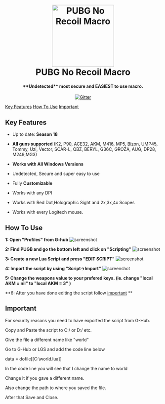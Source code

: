
<h1 align="center">
  <br>
  <a href="https://www.mpgh.net/"><img src="https://i.imgur.com/aQQ9sP7.png" alt="PUBG No Recoil Macro" width="200"></a>
  <br>
  PUBG No Recoil Macro
  <br>
</h1>

<h4 align="center">**Undetected** most secure and EASIEST to use macro.</h4>
<p align="center">
  <a href="https://img.shields.io/badge/VERSION-1.8-brightgreen">
    <img src="https://img.shields.io/badge/VERSION-1.8-brightgreen.svg"
         alt="Gitter">
  </a>
  
<p align="left">
  <a href="#key-features">Key Features</a> 
  <a href="#how-to-use">How To Use</a> 
  <a href="#important">Important</a> 
</p>


## Key Features

* Up to date: **Season 18**

* **All guns supported** (K2, P90, ACE32, AKM, M416, MP5, Bizon, UMP45, Tommy, Uzi, Vector, SCAR-L, QBZ, BERYL, G36C, GROZA, AUG, DP28, M249,MG3)

* **Works with All Windows Versions**

* Undetected, Secure and super easy to use

* Fully **Customizable**

* Works with any DPI

* Works with Red Dot,Holographic Sight and 2x,3x,4x Scopes

* Works with every Logitech mouse.

## How To Use


**1: Open "Profiles" from G-hub** 
![screenshot](https://github.com/Kava4/Pubg-Logitech-No-Recoil/tree/master/Screenshots/1.jpg)



**2: Find PUGB and go the bottom left and click on "Scripting"**
![screenshot](https://github.com/Kava4/Pubg-Logitech-No-Recoil/tree/master/Screenshots/2.png)


**3: Create a new Lua Script and press "EDIT SCRIPT"**
![screenshot](https://github.com/Kava4/Pubg-Logitech-No-Recoil/tree/master/Screenshots/3.png)

**4: Import the script by using "Script->Import"**
![screenshot](https://github.com/Kava4/Pubg-Logitech-No-Recoil/tree/master/Screenshots/4.png)

**5: Change the weapons value to your prefered keys. (ie. change "local AKM = nil" to "local AKM = 3" )**

**6: After you have done editing the script follow <a href="#important">important</a>
**

## Important

For security reasons you need to have exported the script from G-Hub.

Copy and Paste the script to C:/ or D:/ etc. 

Give the file a different name like "world"

Go to G-Hub or LGS and add the code line below

data = dofile[[C:\world.lua]] 

In the code line you will see that I change the name to world 

Change it if you gave a different name. 

Also change the path to where you saved the file.

After that Save and Close. 



